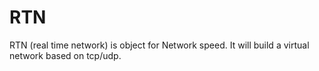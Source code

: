 # RTN
RTN (real time network) is object for Network speed. It will build a virtual network based on tcp/udp.
